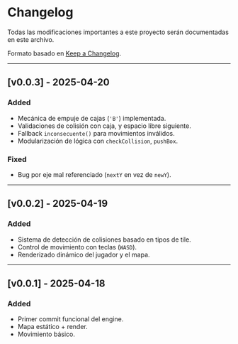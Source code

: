 # Changelog

Todas las modificaciones importantes a este proyecto serán documentadas en este archivo.

Formato basado en [Keep a Changelog](https://keepachangelog.com/en/1.0.0/).

---

## [v0.0.3] - 2025-04-20

### Added
- Mecánica de empuje de cajas (`'B'`) implementada.
- Validaciones de colisión con caja, y espacio libre siguiente.
- Fallback `inconsecuente()` para movimientos inválidos.
- Modularización de lógica con `checkCollision`, `pushBox`.

### Fixed
- Bug por eje mal referenciado (`nextY` en vez de `newY`).

---

## [v0.0.2] - 2025-04-19

### Added
- Sistema de detección de colisiones basado en tipos de tile.
- Control de movimiento con teclas (`WASD`).
- Renderizado dinámico del jugador y el mapa.

---

## [v0.0.1] - 2025-04-18

### Added
- Primer commit funcional del engine.
- Mapa estático + render.
- Movimiento básico.